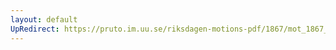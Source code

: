```yaml
---
layout: default
UpRedirect: https://pruto.im.uu.se/riksdagen-motions-pdf/1867/mot_1867__fk__28/mot_1867__fk__28-001.pdf
---
```

